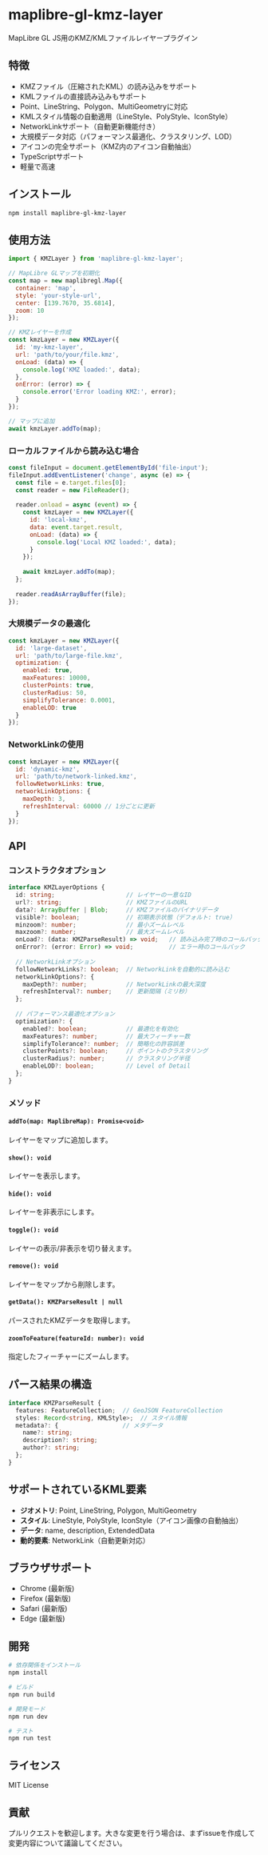 # maplibre-gl-kmz-layer

MapLibre GL JS用のKMZ/KMLファイルレイヤープラグイン

## 特徴

- KMZファイル（圧縮されたKML）の読み込みをサポート
- KMLファイルの直接読み込みもサポート
- Point、LineString、Polygon、MultiGeometryに対応
- KMLスタイル情報の自動適用（LineStyle、PolyStyle、IconStyle）
- NetworkLinkサポート（自動更新機能付き）
- 大規模データ対応（パフォーマンス最適化、クラスタリング、LOD）
- アイコンの完全サポート（KMZ内のアイコン自動抽出）
- TypeScriptサポート
- 軽量で高速

## インストール

```bash
npm install maplibre-gl-kmz-layer
```

## 使用方法

```javascript
import { KMZLayer } from 'maplibre-gl-kmz-layer';

// MapLibre GLマップを初期化
const map = new maplibregl.Map({
  container: 'map',
  style: 'your-style-url',
  center: [139.7670, 35.6814],
  zoom: 10
});

// KMZレイヤーを作成
const kmzLayer = new KMZLayer({
  id: 'my-kmz-layer',
  url: 'path/to/your/file.kmz',
  onLoad: (data) => {
    console.log('KMZ loaded:', data);
  },
  onError: (error) => {
    console.error('Error loading KMZ:', error);
  }
});

// マップに追加
await kmzLayer.addTo(map);
```

### ローカルファイルから読み込む場合

```javascript
const fileInput = document.getElementById('file-input');
fileInput.addEventListener('change', async (e) => {
  const file = e.target.files[0];
  const reader = new FileReader();
  
  reader.onload = async (event) => {
    const kmzLayer = new KMZLayer({
      id: 'local-kmz',
      data: event.target.result,
      onLoad: (data) => {
        console.log('Local KMZ loaded:', data);
      }
    });
    
    await kmzLayer.addTo(map);
  };
  
  reader.readAsArrayBuffer(file);
});
```

### 大規模データの最適化

```javascript
const kmzLayer = new KMZLayer({
  id: 'large-dataset',
  url: 'path/to/large-file.kmz',
  optimization: {
    enabled: true,
    maxFeatures: 10000,
    clusterPoints: true,
    clusterRadius: 50,
    simplifyTolerance: 0.0001,
    enableLOD: true
  }
});
```

### NetworkLinkの使用

```javascript
const kmzLayer = new KMZLayer({
  id: 'dynamic-kmz',
  url: 'path/to/network-linked.kmz',
  followNetworkLinks: true,
  networkLinkOptions: {
    maxDepth: 3,
    refreshInterval: 60000 // 1分ごとに更新
  }
});
```

## API

### コンストラクタオプション

```typescript
interface KMZLayerOptions {
  id: string;                    // レイヤーの一意なID
  url?: string;                  // KMZファイルのURL
  data?: ArrayBuffer | Blob;     // KMZファイルのバイナリデータ
  visible?: boolean;             // 初期表示状態（デフォルト: true）
  minzoom?: number;              // 最小ズームレベル
  maxzoom?: number;              // 最大ズームレベル
  onLoad?: (data: KMZParseResult) => void;   // 読み込み完了時のコールバック
  onError?: (error: Error) => void;          // エラー時のコールバック
  
  // NetworkLinkオプション
  followNetworkLinks?: boolean;  // NetworkLinkを自動的に読み込む
  networkLinkOptions?: {
    maxDepth?: number;           // NetworkLinkの最大深度
    refreshInterval?: number;    // 更新間隔（ミリ秒）
  };
  
  // パフォーマンス最適化オプション
  optimization?: {
    enabled?: boolean;           // 最適化を有効化
    maxFeatures?: number;        // 最大フィーチャー数
    simplifyTolerance?: number;  // 簡略化の許容誤差
    clusterPoints?: boolean;     // ポイントのクラスタリング
    clusterRadius?: number;      // クラスタリング半径
    enableLOD?: boolean;         // Level of Detail
  };
}
```

### メソッド

#### `addTo(map: MaplibreMap): Promise<void>`
レイヤーをマップに追加します。

#### `show(): void`
レイヤーを表示します。

#### `hide(): void`
レイヤーを非表示にします。

#### `toggle(): void`
レイヤーの表示/非表示を切り替えます。

#### `remove(): void`
レイヤーをマップから削除します。

#### `getData(): KMZParseResult | null`
パースされたKMZデータを取得します。

#### `zoomToFeature(featureId: number): void`
指定したフィーチャーにズームします。

## パース結果の構造

```typescript
interface KMZParseResult {
  features: FeatureCollection;  // GeoJSON FeatureCollection
  styles: Record<string, KMLStyle>;  // スタイル情報
  metadata?: {                  // メタデータ
    name?: string;
    description?: string;
    author?: string;
  };
}
```

## サポートされているKML要素

- **ジオメトリ**: Point, LineString, Polygon, MultiGeometry
- **スタイル**: LineStyle, PolyStyle, IconStyle（アイコン画像の自動抽出）
- **データ**: name, description, ExtendedData
- **動的要素**: NetworkLink（自動更新対応）

## ブラウザサポート

- Chrome (最新版)
- Firefox (最新版)
- Safari (最新版)
- Edge (最新版)

## 開発

```bash
# 依存関係をインストール
npm install

# ビルド
npm run build

# 開発モード
npm run dev

# テスト
npm run test
```

## ライセンス

MIT License

## 貢献

プルリクエストを歓迎します。大きな変更を行う場合は、まずissueを作成して変更内容について議論してください。